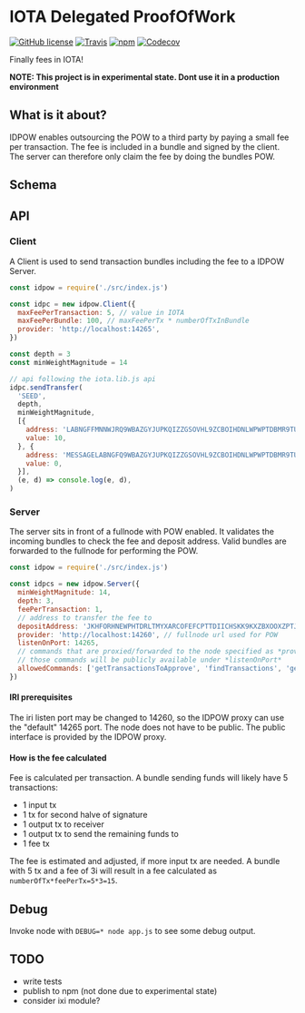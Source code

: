 # IOTA Delegated ProofOfWork

[![GitHub license](https://img.shields.io/badge/license-MIT-blue.svg)](https://raw.githubusercontent.com/glumb/iotadpow/master/LICENSE.md) [![Travis](https://img.shields.io/travis/glumb/iotadpow.svg)](https://travis-ci.org/glumb/iotadpow) [![npm](https://img.shields.io/npm/v/$iotadpow$.svg)](https://www.npmjs.com/package/iotadpow) [![Codecov](https://img.shields.io/codecov/c/github/glumb/iotadpow.svg)]()

Finally fees in IOTA!

**NOTE: This project is in experimental state. Dont use it in a production environment**

## What is it about?

IDPOW enables outsourcing the POW to a third party by paying a small fee per transaction. The fee is included in a bundle and signed by the client. The server can therefore only claim the fee by doing the bundles POW.

## Schema

## API

### Client

A Client is used to send transaction bundles including the fee to a IDPOW Server.

```javascript
const idpow = require('./src/index.js')

const idpc = new idpow.Client({
  maxFeePerTransaction: 5, // value in IOTA
  maxFeePerBundle: 100, // maxFeePerTx * numberOfTxInBundle
  provider: 'http://localhost:14265',
})

const depth = 3
const minWeightMagnitude = 14

// api following the iota.lib.js api
idpc.sendTransfer(
  'SEED',
  depth,
  minWeightMagnitude,
  [{
    address: 'LABNGFFMNNWJRQ9WBAZGYJUPKQIZZGSOVHL9ZCBOIHDNLWPWPTDBMR9TUENBENHFPISOAQBZWORGCWIKJ',
    value: 10,
  }, {
    address: 'MESSAGELABNGFQ9WBAZGYJUPKQIZZGSOVHL9ZCBOIHDNLWPWPTDBMR9TUENBENHFPISOAQBZWORGCWIKJ',
    value: 0,
  }],
  (e, d) => console.log(e, d),
)
```

### Server

The server sits in front of a fullnode with POW enabled. It validates the incoming bundles to check the fee and deposit address. Valid bundles are forwarded to the fullnode for performing the POW.

``` js
const idpow = require('./src/index.js')

const idpcs = new idpow.Server({
  minWeightMagnitude: 14,
  depth: 3,
  feePerTransaction: 1,
  // address to transfer the fee to
  depositAddress: 'JKHFORHNEWPHTDRLTMYXARCOFEFCPTTDIICHSKK9KXZBXOOXZPTJFVKMQZHTFFCVPHGUVPLGPJMPUFKFWQMAMGZXRX',
  provider: 'http://localhost:14260', // fullnode url used for POW
  listenOnPort: 14265,
  // commands that are proxied/forwarded to the node specified as *provider*
  // those commands will be publicly available under *listenOnPort*
  allowedCommands: ['getTransactionsToApprove', 'findTransactions', 'getNodeInfo', 'wereAddressesSpentFrom', 'getBalances'],
})
```

#### IRI prerequisites
The iri listen port may be changed to 14260, so the IDPOW proxy can use the "default" 14265 port. The node does not have to be public. The public interface is provided by the IDPOW proxy.

#### How is the fee calculated
Fee is calculated per transaction. A bundle sending funds will likely have 5 transactions:

- 1 input tx
- 1 tx for second halve of signature
- 1 output tx to receiver
- 1 output tx to send the remaining funds to
- 1 fee tx

The fee is estimated and adjusted, if more input tx are needed. A bundle with 5 tx and a fee of 3i will result in a fee calculated as `numberOfTx*feePerTx=5*3=15`.


## Debug
Invoke node with `DEBUG=* node app.js` to see some debug output.

## TODO
- write tests
- publish to npm (not done due to experimental state)
- consider ixi module?
